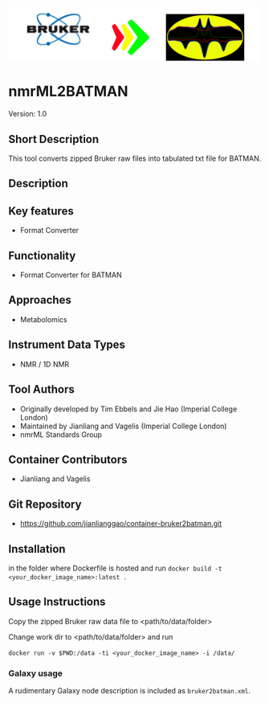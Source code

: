 ![Logo](bruker2batman.png)

# nmrML2BATMAN
Version: 1.0

## Short Description
This tool converts zipped Bruker raw files into tabulated txt file for BATMAN.

## Description

## Key features
- Format Converter

## Functionality

- Format Converter for BATMAN

## Approaches

- Metabolomics
  
## Instrument Data Types

- NMR / 1D NMR

## Tool Authors 

- Originally developed by Tim Ebbels and Jie Hao (Imperial College London)
- Maintained by Jianliang and Vagelis (Imperial College London)
- nmrML Standards Group

## Container Contributors

- Jianliang and Vagelis

## Git Repository

- https://github.com/jianlianggao/container-bruker2batman.git

 
## Installation

in the folder where Dockerfile is hosted and run
`docker build -t <your_docker_image_name>:latest .`

## Usage Instructions
Copy the zipped Bruker raw data file to <path/to/data/folder>

Change work dir to <path/to/data/folder> and run

`docker run -v $PWD:/data -ti <your_docker_image_name> -i /data/`

### Galaxy usage

A rudimentary Galaxy node description is included as `bruker2batman.xml`.


